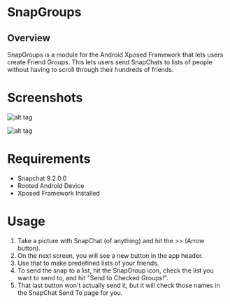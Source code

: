 # SnapGroups

## Overview
SnapGroups is a module for the Android Xposed Framework that lets
users create Friend Groups. This lets users send SnapChats to lists
of people without having to scroll through their hundreds of friends.

# Screenshots
![alt tag](https://raw.github.com/bnalls33/SnapGroups/master/Screenshots/ActionBar.png)

![alt tag](https://raw.github.com/bnalls33/SnapGroups/master/Screenshots/GroupList.png)

# Requirements
- Snapchat 9.2.0.0
- Rooted Android Device
- Xposed Framework Installed


# Usage
1. Take a picture with SnapChat (of anything) and hit the >> (Arrow button).
2. On the next screen, you will see a new button in the app header.
3. Use that to make predefined lists of your friends.
4. To send the snap to a list, hit the SnapGroup icon, check the list you want to send to, and hit "Send to Checked Groups!".
5. That last button won't actually send it, but it will check those names in the SnapChat Send To page for you.
